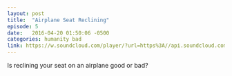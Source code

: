 ```yaml
---
layout: post
title:  "Airplane Seat Reclining"
episode: 5
date:   2016-04-20 01:50:06 -0500
categories: humanity bad
link: https://w.soundcloud.com/player/?url=https%3A//api.soundcloud.com/tracks/259943541
---
```


Is reclining your seat on an airplane good or bad?